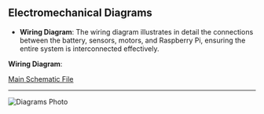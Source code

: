 ## Electromechanical Diagrams

- **Wiring Diagram**: The wiring diagram illustrates in detail the connections between the battery, sensors, motors, and Raspberry Pi, ensuring the entire system is interconnected effectively.

**Wiring Diagram**:  

[Main Schematic File](https://drive.google.com/file/d/1sE2XPslHL6wj4SeEzqFB85HH2IpVUXp9/view?usp=sharing)


---


![Diagrams Photo](https://github.com/user-attachments/assets/ff895cd7-d2c1-455e-a324-87dd837415e5
)
